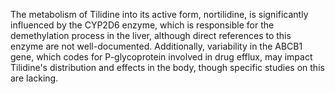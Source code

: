The metabolism of Tilidine into its active form, nortilidine, is significantly influenced by the CYP2D6 enzyme, which is responsible for the demethylation process in the liver, although direct references to this enzyme are not well-documented. Additionally, variability in the ABCB1 gene, which codes for P-glycoprotein involved in drug efflux, may impact Tilidine's distribution and effects in the body, though specific studies on this are lacking.